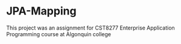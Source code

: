 # JPA-Mapping
This project was an assignment for  CST8277 Enterprise Application Programming course at Algonquin college
